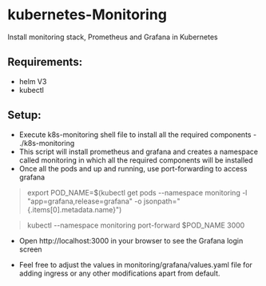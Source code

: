 # kubernetes-Monitoring
Install monitoring stack, Prometheus and Grafana in Kubernetes

## Requirements:
- helm V3
- kubectl

## Setup:
- Execute k8s-monitoring shell file to install all the required components - ./k8s-monitoring
- This script will install prometheus and grafana and creates a namespace called monitoring in which all the required components will be installed
- Once all the pods and up and running, use port-forwarding to access grafana 

> export POD_NAME=$(kubectl get pods --namespace monitoring -l "app=grafana,release=grafana" -o jsonpath="{.items[0].metadata.name}")

> kubectl --namespace monitoring port-forward $POD_NAME 3000 

- Open http://localhost:3000 in your browser to see the Grafana login screen

- Feel free to adjust the values in monitoring/grafana/values.yaml file for adding ingress or any other modifications apart from default.
